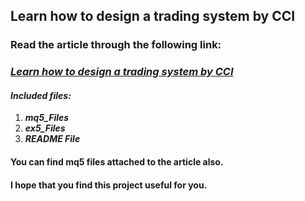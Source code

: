 ## Learn how to design a trading system by CCI
### Read the article through the following link:
### ***[Learn how to design a trading system by CCI](https://www.mql5.com/en/articles/10592)***
#### ***Included files:***
1. ***mq5_Files***
2. ***ex5_Files***
3. ***README File***
#### You can find mq5 files attached to the article also.

#### I hope that you find this project useful for you.